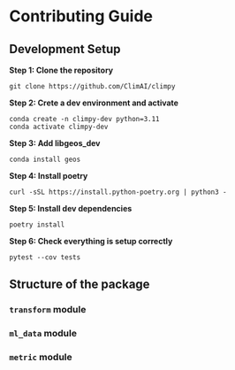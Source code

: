 # Contributing Guide

## Development Setup

**Step 1: Clone the repository**

```
git clone https://github.com/ClimAI/climpy
```

**Step 2: Crete a dev environment and activate**

```
conda create -n climpy-dev python=3.11
conda activate climpy-dev
```

**Step 3: Add libgeos_dev**
```
conda install geos
```

**Step 4: Install poetry**
```
curl -sSL https://install.python-poetry.org | python3 -
```

**Step 5: Install dev dependencies**
```
poetry install
```

**Step 6: Check everything is setup correctly**
```
pytest --cov tests
```

## Structure of the package

### `transform` module

### `ml_data` module

### `metric` module


